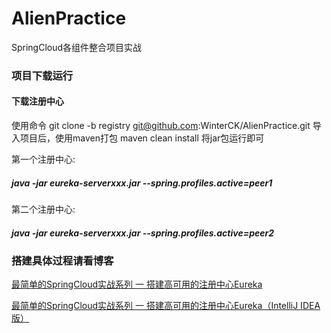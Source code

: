# AlienPractice
SpringCloud各组件整合项目实战

### 项目下载运行
#### 下载注册中心
使用命令 git clone -b registry git@github.com:WinterCK/AlienPractice.git 导入项目后，使用maven打包 maven clean install 将jar包运行即可

第一个注册中心:
##### java -jar eureka-serverxxx.jar --spring.profiles.active=peer1

第二个注册中心:
##### java -jar eureka-serverxxx.jar --spring.profiles.active=peer2

### 搭建具体过程请看博客
[最简单的SpringCloud实战系列 一 搭建高可用的注册中心Eureka](http://blogcjk.sharewe.club/2019/07/07/SpringCloudIntegrationProjectStudy-One/)

[最简单的SpringCloud实战系列 一 搭建高可用的注册中心Eureka（IntelliJ IDEA版）](http://blogcjk.sharewe.club/2019/07/15/SpringCloudIntegrationProjectStudy-One-Idea/)

